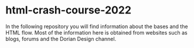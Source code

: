 # html-crash-course-2022
In the following repository you will find information about the bases and the HTML flow. Most of the information here is obtained from websites such as blogs, forums and the Dorian Design channel.
